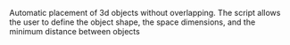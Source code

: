 Automatic placement of 3d objects without overlapping. The script allows the user to define the object shape, the space dimensions, and the minimum distance between objects
